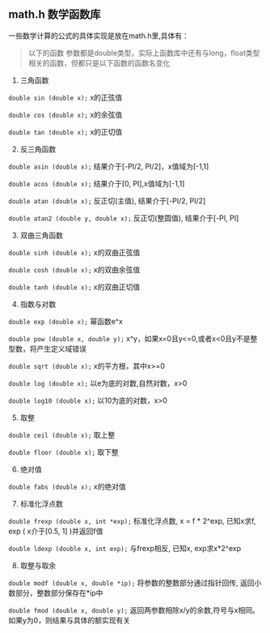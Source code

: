 math.h 数学函数库
---
一些数学计算的公式的具体实现是放在math.h里,具体有：

>以下的函数 参数都是double类型，实际上函数库中还有与long，float类型相关的函数，但都只是以下函数的函数名变化

1. 三角函数

 `double sin (double x);`  x的正弦值

 `double cos (double x);`  x的余弦值

 `double tan (double x);`  x的正切值

2. 反三角函数

 `double asin (double x);` 结果介于[-PI/2, PI/2]，x值域为[-1,1]

 `double acos (double x);` 结果介于[0, PI],x值域为[-1,1]

 `double atan (double x);` 反正切(主值), 结果介于[-PI/2, PI/2]

 `double atan2 (double y, double x);` 反正切(整圆值), 结果介于[-PI, PI]

3. 双曲三角函数

 `double sinh (double x);`  x的双曲正弦值

 `double cosh (double x);`  x的双曲余弦值

 `double tanh (double x);`  x的双曲正切值

4. 指数与对数

 `double exp (double x);`  幂函数e^x

 `double pow (double x, double y);` x^y，如果x=0且y<=0,或者x<0且y不是整型数，将产生定义域错误

 `double sqrt (double x);` x的平方根，其中x>=0

 `double log (double x);` 以e为底的对数,自然对数，x>0

 `double log10 (double x);` 以10为底的对数，x>0

5. 取整

 `double ceil (double x);` 取上整

 `double floor (double x);` 取下整

6. 绝对值

 `double fabs (double x);`  x的绝对值

7. 标准化浮点数

 `double frexp (double x, int *exp);` 标准化浮点数, x = f * 2^exp, 已知x求f, exp ( x介于[0.5, 1] )并返回f值

 `double ldexp (double x, int exp);` 与frexp相反, 已知x, exp求x*2^exp

8. 取整与取余

 `double modf (double x, double *ip);` 将参数的整数部分通过指针回传, 返回小数部分，整数部分保存在*ip中

 `double fmod (double x, double y);` 返回两参数相除x/y的余数,符号与x相同。如果y为0，则结果与具体的额实现有关
